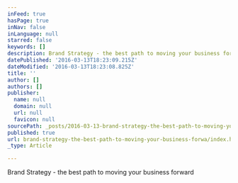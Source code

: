 ```yaml
---
inFeed: true
hasPage: true
inNav: false
inLanguage: null
starred: false
keywords: []
description: Brand Strategy - the best path to moving your business forward
datePublished: '2016-03-13T18:23:09.215Z'
dateModified: '2016-03-13T18:23:08.825Z'
title: ''
author: []
authors: []
publisher:
  name: null
  domain: null
  url: null
  favicon: null
sourcePath: _posts/2016-03-13-brand-strategy-the-best-path-to-moving-your-business-forwa.md
published: true
url: brand-strategy-the-best-path-to-moving-your-business-forwa/index.html
_type: Article

---
```

Brand Strategy - the best path to moving your business forward